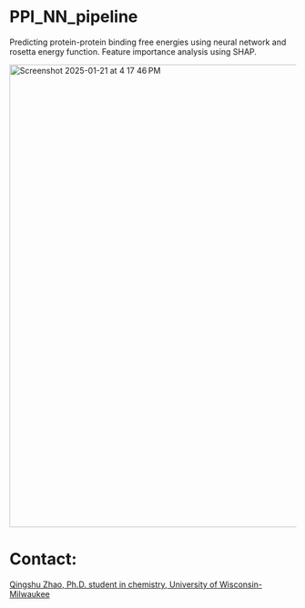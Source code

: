 # PPI_NN_pipeline
Predicting protein-protein binding free energies using neural network and rosetta energy function. Feature importance analysis using SHAP.

<img width="812" alt="Screenshot 2025-01-21 at 4 17 46 PM" src="https://github.com/user-attachments/assets/702b0780-933f-489e-b29e-ab28276b78b6" />

# Contact: 
[Qingshu Zhao, Ph.D. student in chemistry, University of Wisconsin- Milwaukee](mailto:qingshu@uwm.edu)
